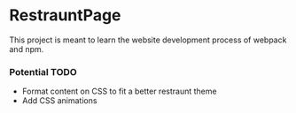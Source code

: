 # RestrauntPage

This project is meant to learn the website development process of webpack and npm.

### Potential TODO

- Format content on CSS to fit a better restraunt theme
- Add CSS animations
